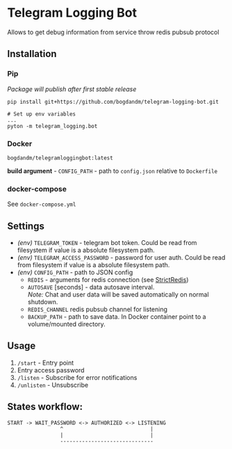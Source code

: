 # Telegram Logging Bot
Allows to get debug information from service throw redis pubsub protocol

## Installation
### Pip
_Package will publish after first stable release_

`pip install git+https://github.com/bogdandm/telegram-logging-bot.git`

```
# Set up env variables
...
pyton -m telegram_logging.bot
```

### Docker
`bogdandm/telegramloggingbot:latest`

**build argument** - `CONFIG_PATH` - path to `config.json` relative to `Dockerfile`

### docker-compose
See `docker-compose.yml`

## Settings
- _(env)_ `TELEGRAM_TOKEN` - telegram bot token. Could be read from filesystem if value is a absolute filesystem path.
- _(env)_ `TELEGRAM_ACCESS_PASSWORD` - password for user auth. 
Could be read from filesystem if value is a absolute filesystem path.
- _(env)_ `CONFIG_PATH` - path to JSON config
    - `REDIS` - arguments for redis connection (see [StrictRedis](http://redis-py.readthedocs.io/en/latest/#redis.StrictRedis))
    - `AUTOSAVE` \[seconds\] - data autosave interval.    
     _Note:_ Chat and user data will be saved automatically on normal shutdown.
    - `REDIS_CHANNEL` redis pubsub channel for listening
    - `BACKUP_PATH` - path to save data. In Docker container point to a volume/mounted directory.
    
## Usage
1. `/start` - Entry point
2. Entry access password
3. `/listen` - Subscribe for error notifications
4. `/unlisten` - Unsubscribe 

## States workflow:
```
START -> WAIT_PASSWORD <-> AUTHORIZED <-> LISTENING
                 ^                            |
                 |                            |
                 ------------------------------
```